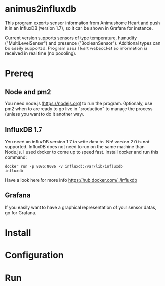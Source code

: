 # animus2influxdb
This program exports sensor information from Animushome Heart and push it in an InfluxDB (version 1.7), so it can be shown in Grafana for instance. 

Current version supports sensors of type temperature, humudity ("MultiLevelSensor") and presence ("BooleanSensor"). Additional types can be easily supported. Program uses Heart websocket so information is received in real time (no poooling).

# Prereq

## Node and pm2
You need node.js (https://nodejs.org) to run the program. 
Optionaly, use pm2 when to are ready to go live in "production" to manage the process (unless you want to do it another way).

## InfluxDB 1.7
You need an influxDB version 1.7 to write data to. Nb! version 2.0 is not supported. InfluxDB does not need to run on the same machine than Node.js. 
I used docker to come up to speed fast. Install docker and run this command:

<code>docker run -p 8086:8086 -v influxdb:/var/lib/influxdb influxdb</code>

Have a look here for more info https://hub.docker.com/_/influxdb

## Grafana
If you easily want to have a graphical representation of your sensor datas, go for Grafana.

# Install

# Configuration

# Run

